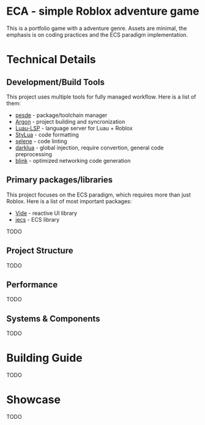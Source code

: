 # ECA - simple Roblox adventure game
This is a portfolio game with a adventure genre.
Assets are minimal, the emphasis is on coding practices and the ECS paradigm implementation.

# Technical Details
## Development/Build Tools
This project uses multiple tools for fully managed workflow. Here is a list of them:
* [pesde](https://pesde.dev/) - package/toolchain manager
* [Argon](https://argon.wiki/) - project building and syncronization
* [Luau-LSP](https://github.com/JohnnyMorganz/luau-lsp) - language server for Luau + Roblox
* [StyLua](https://github.com/JohnnyMorganz/StyLua) - code formatting
* [selene](https://kampfkarren.github.io/selene/) - code linting
* [darklua](https://darklua.com/) - global injection, require convertion, general code preprocessing
* [blink](https://1axen.github.io/blink/) - optimized networking code generation

## Primary packages/libraries
This project focuses on the ECS paradigm, which requires more than just Roblox. Here is a list of most important packages:
* [Vide](https://centau.github.io/vide/) - reactive UI library
* [jecs](https://ukendio.github.io/jecs/) - ECS library

TODO

## Project Structure
TODO

## Performance
TODO

## Systems & Components
TODO

# Building Guide
TODO

# Showcase
TODO
